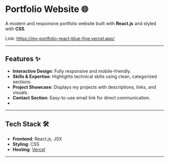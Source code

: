 # Portfolio Website 🌐

A modern and responsive portfolio website built with **React.js** and styled with **CSS**.

Link: https://my-portfolio-react-blue-five.vercel.app/

---

## Features ✨

- **Interactive Design**: Fully responsive and mobile-friendly.
- **Skills & Expertise**: Highlights technical skills using clean, categorized sections.
- **Project Showcase**: Displays my projects with descriptions, links, and visuals.
- **Contact Section**: Easy-to-use email link for direct communication.
- 
---

## Tech Stack 🛠️

- **Frontend**: React.js, JSX
- **Styling**: CSS
- **Hosting**: [Vercel](https://vercel.com) 
---
